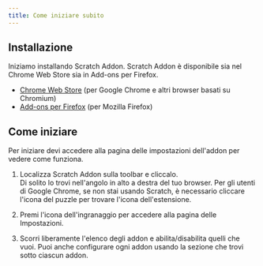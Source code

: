```yaml
---
title: Come iniziare subito
---
```


## Installazione

Iniziamo installando Scratch Addon. Scratch Addon è disponibile sia nel Chrome Web Store sia in Add-ons per Firefox.

- [Chrome Web Store](https://chrome.google.com/webstore/detail/fbeffbjdlemaoicjdapfpikkikjoneco) (per Google Chrome e altri browser basati su Chromium)  
- [Add-ons per Firefox](https://addons.mozilla.org/firefox/addon/scratch-messaging-extension/) (per Mozilla Firefox)  

## Come iniziare

Per iniziare devi accedere alla pagina delle impostazioni dell'addon per vedere come funziona.

<!-- TODO: Add pictures -->

1. Localizza Scratch Addon sulla toolbar e cliccalo.  
   Di solito lo trovi nell'angolo in alto a destra del tuo browser. Per gli utenti di Google Chrome, se non stai usando Scratch, è necessario cliccare l'icona del puzzle per trovare l'icona dell'estensione.

2. Premi l'icona dell'ingranaggio per accedere alla pagina delle Impostazioni.

3. Scorri liberamente l'elenco degli addon e abilita/disabilita quelli che vuoi.
   Puoi anche configurare ogni addon usando la sezione che trovi sotto ciascun addon.